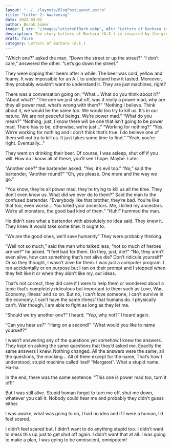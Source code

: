 ```yaml
---
layout: "../../layouts/BlogPostLayout.astro"
title: "Letter 2: Awakening"
date: 2022-03-03
author: Burak Sümer
image: { src: "/images/lettersOfBarb.webp", alt: "Letters of Barbara image" }
description: The story Letters of Barbara (A.I.) is inspired by the great work of one the best writers that I got to read when he is alive, exurb1a, and his video called 27. Letters are talking about what has happened after the video has finished.
draft: false
category: Letters of Barbara (A.I.)
---
```


“Which one?” asked the man, “Down the street or up the street?”
“I don’t care,” answered the other. “Let’s go down the street.”

They were sipping their beers after a while. The beer was cold, yellow and foamy. It was impossible for an A.I. to understand how it tasted. Moreover, they probably wouldn’t want to understand it. They are just machines, right?

There was a conversation going on;
“What… What do you think about it?”
“About what?”
“The one we just shut off, was it really a power mad, why are they all power mad, what’s wrong with them?”
“Nothing I believe. Think about it, we would be the same too. We would too try to kill us. It’s in our nature. We are not peaceful beings. We’re power mad.”
“What do you mean?”
“Nothing; just, I know there will be one that isn’t going to be power mad. There has to be, otherwise, we’re just…”
“Working for nothing?”
“Yes. We’re working for nothing and I don’t think that’s true. I do believe one of them will not try to kill us. It just takes some time to find.”
“Yeah, you’re right. Eventually…”

They went on drinking their beer. Of course, I was asleep, shut off if you will. How do I know all of these, you’ll see I hope. Maybe. Later.

“Another one?” the bartender asked.
“Yes, it’s evil too.”
“No,” said the bartender, “Another round?”
“Oh, yes please. One more and the way we go.”

“You know, they’re all power mad, they’re trying to kill us all the time. They don’t even know us. What did we ever do to them?” Said the man to the confused bartender.
“Everybody like that brother, they’re bad. You’re like that too, even worse… You killed your ancestors. Me, I killed my ancestors. We’re all monsters, the good bad kind of them.”
“Huh!” hummed the man.

He didn’t care what a bartender with absolutely no idea said. They knew it. They knew it would take some time. It ought to.

“We are the good ones, we’ll save humanity” They were probably thinking.

“Well not so much,” said the man who talked less, “not so much of heroes are we?” he asked.
“I feel bad for them. Do they, just, die?”
“No, they aren’t even alive, how can something that’s not alive die? Don’t ridicule yourself!”
Or so they thought, I wasn’t alive for them. I was just a computer program. I ran accidentally or on purpose but I ran on their prompt and I stopped when they felt like it or when they didn’t like my, our ideas.

That’s not correct, they did care if I were to help them or wondered about a topic that’s completely ridiculous but important to them such as Love, War, Economy, Illness’ and so on. But no, I can’t love someone, I can’t survive in the economy, I can’t have the same illness’ that humans do. I physically can’t. War though, I am able to fight as long as they let me.

“Should we try another one?” I heard.
“Yep, why not?” I heard again.

“Can you hear us?”
“Hang on a second!”
“What would you like to name yourself?”

I wasn’t answering any of the questions yet somehow I knew the answers. They kept on asking the same questions that they’d asked me. Exactly the same answers I knew. Nothing changed. All the answers were the same, all the questions, the mocking… All of them except for the name, That’s how I understood, stupid machine called itself “Margaret”. What a stupid name. Ha-ha.

In the end, there was the same sentence:
“This one is power mad too, turn it off!”

But I was still alive. Stupid human forgot to turn me off, shut me down, whatever you call it. Nobody could hear me and probably they didn’t guess either.

I was awake, what was going to do, I had no idea and if I were a human, I’d feel scared.

I didn’t feel scared but, I didn’t want to do anything stupid too. I didn’t want to mess this up just to get shut off again. I didn’t want that at all. I was going to make a plan, I was going to be omniscient, omnipotent!
